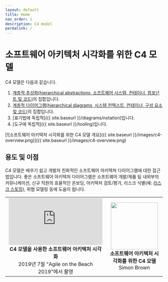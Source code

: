 ```yaml
---
layout: default
title: Home
nav_order: 1
description: C4 model
permalink: /
---
```


# 소프트웨어 아키텍처 시각화를 위한 C4 모델

C4 모델은 다음과 같습니다.

1. [계층적 추상화(hierarchical abstractions, 소프트웨어 시스템, 컨테이너, 컴포넌트 및 코드)](<({{ site.baseurl }}/abstractions)>)의 집합입니다.
2. [계층적 다이어그램(hierarchical diagrams, 시스템 컨텍스트, 컨테이너, 구성 요소 및 코드)](<({{ site.baseurl }}/diagrams)>)의 집합입니다.
3. [표기법에 독립적]({{ site.baseurl }}/diagrams/notation)입니다.
4. [도구에 독립적]({{ site.baseurl }}/tooling)입니다.

[![소프트웨어 아키텍처 시각화를 위한 C4 모델 개요]({{ site.baseurl }}/images/c4-overview.png)]({{ site.baseurl }}/images/c4-overview.png)

## 용도 및 이점

C4 모델은 배우기 쉽고 개발자 친화적인 소프트웨어 아키텍쳐 다이어그램에 대한 접근법입니다.
좋은 소프트웨어 아키텍처 다이어그램은 소프트웨어 개발/제품 팀 내외부의 커뮤니케이션,
신규 직원의 효율적인 온보딩, 아키텍처 검토/평가, 리스크 식별(예: [리스크 스토밍](https://riskstorming.com)),
위협 모델링 등에 도움이 됩니다.

<table style="text-align: center">
<tr>
<td>
<iframe src="https://www.youtube-nocookie.com/embed/x2-rSnhpw0g" title="YouTube video player" frameborder="0" allow="accelerometer; autoplay; clipboard-write; encrypted-media; gyroscope; picture-in-picture; web-share" allowfullscreen></iframe>
<br />
<b>C4 모델을 사용한 소프트웨어 아키텍처 시각화</b>
<br />
2019년 7월 "Agile on the Beach 2019"에서 촬영
</td>
<td>
<a href="https://leanpub.com/visualising-software-architecture"><img src="{{ site.baseurl }}/images/book-small.png" width="150px" /></a>
<br />
<b>소프트웨어 아키텍처 시각화를 위한 C4 모델</b>
<br />Simon Brown
</td>
</tr>
</table>

<script>
    const links = {
        'abstractions': '/abstractions',
        'systemcontextdiagram': '/diagrams/system-context',
        'containerdiagram': '/diagrams/container',
        'componentdiagram': '/diagrams/component',
        'codediagram': '/diagrams/code',
        'systemlandscapediagram': '/diagrams/system-landscape',
        'dynamicdiagram': '/diagrams/dynamic',
        'deploymentdiagram': '/diagrams/deployment',
        'notation': '/diagrams/notation',
        'tooling': '/tooling',
        'faq': '/faq',
    };
    var hash = window.location.hash;

    if (hash && hash.length > 0) {
        hash = hash.substring(1).toLowerCase();
        const link = links[hash];

        if (link) {
            window.location.href = link;
        }
    }
</script>
